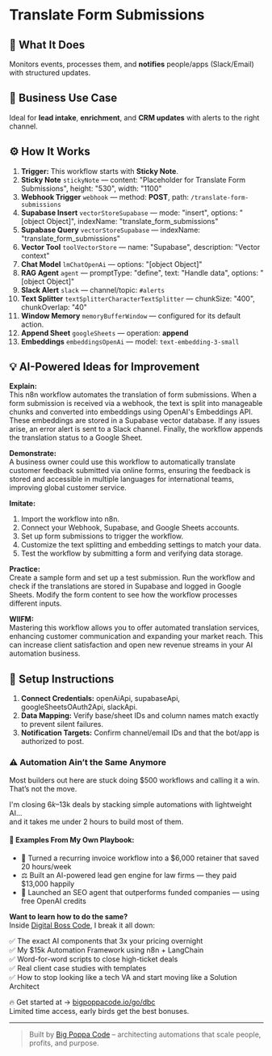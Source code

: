 # Translate Form Submissions
  ## 🚀 What It Does
  Monitors events, processes them, and **notifies** people/apps (Slack/Email) with structured updates.
  
  ## 💼 Business Use Case
  Ideal for **lead intake**, **enrichment**, and **CRM updates** with alerts to the right channel.
  
  ## ⚙️ How It Works
  1. **Trigger:** This workflow starts with **Sticky Note**.
  2. **Sticky Note** `stickyNote` — content: "Placeholder for Translate Form Submissions", height: "530", width: "1100"
3. **Webhook Trigger** `webhook` — method: **POST**, path: `/translate-form-submissions`
4. **Supabase Insert** `vectorStoreSupabase` — mode: "insert", options: "[object Object]", indexName: "translate_form_submissions"
5. **Supabase Query** `vectorStoreSupabase` — indexName: "translate_form_submissions"
6. **Vector Tool** `toolVectorStore` — name: "Supabase", description: "Vector context"
7. **Chat Model** `lmChatOpenAi` — options: "[object Object]"
8. **RAG Agent** `agent` — promptType: "define", text: "Handle data", options: "[object Object]"
9. **Slack Alert** `slack` — channel/topic: `#alerts`
10. **Text Splitter** `textSplitterCharacterTextSplitter` — chunkSize: "400", chunkOverlap: "40"
11. **Window Memory** `memoryBufferWindow` — configured for its default action.
12. **Append Sheet** `googleSheets` — operation: **append**
13. **Embeddings** `embeddingsOpenAi` — model: `text-embedding-3-small`
  
  ## 💡 AI-Powered Ideas for Improvement
  **Explain:**  
This n8n workflow automates the translation of form submissions. When a form submission is received via a webhook, the text is split into manageable chunks and converted into embeddings using OpenAI's Embeddings API. These embeddings are stored in a Supabase vector database. If any issues arise, an error alert is sent to a Slack channel. Finally, the workflow appends the translation status to a Google Sheet.

**Demonstrate:**  
A business owner could use this workflow to automatically translate customer feedback submitted via online forms, ensuring the feedback is stored and accessible in multiple languages for international teams, improving global customer service.

**Imitate:**  
1. Import the workflow into n8n.
2. Connect your Webhook, Supabase, and Google Sheets accounts.
3. Set up form submissions to trigger the workflow.
4. Customize the text splitting and embedding settings to match your data.
5. Test the workflow by submitting a form and verifying data storage.

**Practice:**  
Create a sample form and set up a test submission. Run the workflow and check if the translations are stored in Supabase and logged in Google Sheets. Modify the form content to see how the workflow processes different inputs.

**WIIFM:**  
Mastering this workflow allows you to offer automated translation services, enhancing customer communication and expanding your market reach. This can increase client satisfaction and open new revenue streams in your AI automation business.
  
  ## 🔧 Setup Instructions
  1. **Connect Credentials:** openAiApi, supabaseApi, googleSheetsOAuth2Api, slackApi.
2. **Data Mapping:** Verify base/sheet IDs and column names match exactly to prevent silent failures.
3. **Notification Targets:** Confirm channel/email IDs and that the bot/app is authorized to post.
  
### ⚠️ Automation Ain’t the Same Anymore

Most builders out here are stuck doing $500 workflows and calling it a win.  
That’s not the move.  

I'm closing $6k–$13k deals by stacking simple automations with lightweight AI...  
and it takes me under 2 hours to build most of them.

#### 🧠 Examples From My Own Playbook:
- 🔁 Turned a recurring invoice workflow into a $6,000 retainer that saved 20 hours/week  
- ⚖️ Built an AI-powered lead gen engine for law firms — they paid $13,000 happily  
- 🚀 Launched an SEO agent that outperforms funded companies — using free OpenAI credits  

**Want to learn how to do the same?**  
Inside [Digital Boss Code](https://bigpoppacode.io/go/dbc), I break it all down:

✅ The exact AI components that 3x your pricing overnight  
✅ My $15k Automation Framework using n8n + LangChain  
✅ Word-for-word scripts to close high-ticket deals  
✅ Real client case studies with templates  
✅ How to stop looking like a tech VA and start moving like a Solution Architect  

🔥 Get started at → [bigpoppacode.io/go/dbc](https://bigpoppacode.io/go/dbc)  
Limited time access, early birds get the best bonuses.

---
> Built by [Big Poppa Code](https://bigpoppacode.io) – architecting automations that scale people, profits, and purpose.
  